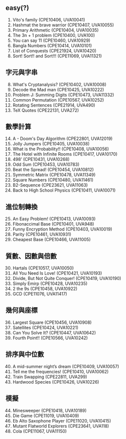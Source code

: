 ## easy(?)

1.	Vito's family	(CPE10406, UVA10041)
2.	Hashmat the brave warrior	(CPE10407, UVA10055)
3.	Primary Arithmetic	(CPE10404, UVA10035)
4.	The 3n + 1 problem	(CPE10400, UVA100)
5.	You can say 11	(CPE10460, UVA10929)
6.	Bangla Numbers	(CPE10414, UVA10101)
7.	List of Conquests	(CPE21924, UVA10420)
49.	Sort! Sort!! and Sort!!!	(CPE11069, UVA11321)

## 字元與字串
8.	What's Cryptanalysis?	(CPE10402, UVA10008)
9.	Decode the Mad man	(CPE10425, UVA10222)
10.	Problem J: Summing Digits	(CPE10473, UVA11332)
11.	Common Permutation	(CPE10567, UVA10252)
12.	Rotating Sentences	(CPE21914, UVA490)
13.	TeX Quotes	(CPE22131, UVA272)
## 數學計算
14.	A - Doom's Day Algorithm	(CPE22801, UVA12019)
15.	Jolly Jumpers	(CPE10405, UVA10038)
16.	What is the Probability!!	(CPE10408, UVA10056)
17.	The Hotel with Infinite Rooms	(CPE10417, UVA10170)
18.	498’	(CPE10431, UVA10268)
19.	Odd Sum	(CPE10453, UVA10783)
20.	Beat the Spread!	(CPE10454, UVA10812)
21.	Symmetric Matrix	(CPE10478, UVA11349)
22.	Square Numbers	(CPE10480, UVA11461)
23.	B2-Sequence	(CPE23621, UVA11063)
24.	Back to High School Physics	(CPE10411, UVA10071)
## 進位制轉換
25.	An Easy Problem!	(CPE10413, UVA10093)
26.	Fibonaccimal Base	(CPE10401, UVA948)
27.	Funny Encryption Method	(CPE10403, UVA10019)
28.	Parity	(CPE10461, UVA10931)
29.	Cheapest Base	(CPE10466, UVA11005)
## 質數、因數與倍數
30.	Hartals	(CPE10517, UVA10050)
31.	All You Need Is Love!	(CPE10421, UVA10193)
32.	Divide, But Not Quite Conquer!	(CPE10419, UVA10190)
33.	Simply Emirp	(CPE10428, UVA10235)
34.	2 the 9s	(CPE10458, UVA10922)
35.	GCD	(CPE11076, UVA11417)
## 幾何與座標
36.	Largest Square	(CPE10456, UVA10908)
37.	Satellites	(CPE10424, UVA10221)
38.	Can You Solve It?	(CPE10447, UVA10642)
39.	Fourth Point!!	(CPE10566, UVA10242)
## 排序與中位數
40.	A mid-summer night’s dream	(CPE10409, UVA10057)
41.	Tell me the frequencies!	(CPE10410, UVA10062)
42.	Train Swapping	(CPE22811, UVA299)
43.	Hardwood Species	(CPE10426, UVA10226)
## 模擬
44.	Minesweeper	(CPE10418, UVA10189)
45.	Die Game	(CPE11019, UVA10409)
46.	Eb Alto Saxophone Player	(CPE11020, UVA10415)
47.	Mutant Flatworld Explorers	(CPE23641, UVA118)
48.	Cola	(CPE11067, UVA11150)
